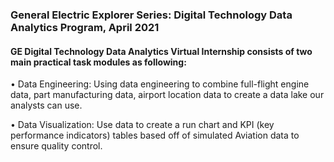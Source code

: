 ### General Electric Explorer Series: Digital Technology Data Analytics Program, April 2021
#### GE Digital Technology Data Analytics Virtual Internship consists of two main practical task modules as following:

•	Data Engineering: Using data engineering to combine full-flight engine data, part manufacturing data, airport location data to create a data lake our analysts can use.

•	Data Visualization: Use data to create a run chart and KPI (key performance indicators) tables based off of simulated Aviation data to ensure quality control. 
